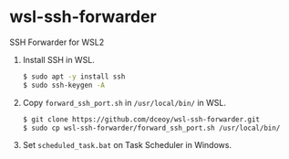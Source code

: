 wsl-ssh-forwarder
=================

SSH Forwarder for WSL2

1.  Install SSH in WSL.

    ```sh
    $ sudo apt -y install ssh
    $ sudo ssh-keygen -A
    ```

2.  Copy `forward_ssh_port.sh` in `/usr/local/bin/` in WSL.

    ```sh
    $ git clone https://github.com/dceoy/wsl-ssh-forwarder.git
    $ sudo cp wsl-ssh-forwarder/forward_ssh_port.sh /usr/local/bin/
    ```

3.  Set `scheduled_task.bat` on Task Scheduler in Windows.
